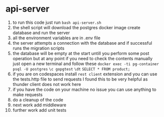# api-server
1) to run this code just run `bash api-server.sh`
2) the shell script will download the postgres docker image create database and run the server
3) all the environment variables are in .env file
4) the server attempts a connection with the database and if successful runs the migration scripts
5) the database will be empty at the start untill you perform some post operation but at any point if you need to check the contents manually just open a new terminal and follow these
`docker exec -ti pg-container psql -U postgres`
`\c gopgtest`
`\dt`
`SELECT * FROM product;`
6) if you are on codespaces install `rest client` extension and you can use the tests.http file to send requests I found this to be very helpful as thunder client does not work here
7) if you have the code on your machine no issue you can use anything to make requests
8) do a cleanup of the code
9) next work add middleware
10) further work add unit tests